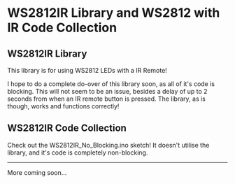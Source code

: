 # WS2812IR Library and WS2812 with IR Code Collection

## WS2812IR Library

This library is for using WS2812 LEDs with a IR Remote!

I hope to do a complete do-over of this library soon, as all of it's code is blocking.  This will not seem to be an issue, besides a delay of up to 2 seconds from when an IR remote button is pressed.  The library, as is though, works and functions correctly!

## WS2812IR Code Collection

Check out the WS2812IR_No_Blocking.ino sketch!  It doesn't utilise the library, and it's code is completely non-blocking.

----------

More coming soon...

